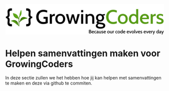 ![img](Assets/Img/logos/GrowingCoders.svg ":no-zoom")
# Helpen samenvattingen maken voor GrowingCoders

In deze sectie zullen we het hebben hoe jij kan helpen met samenvattingen te maken en deze via github te commiten.